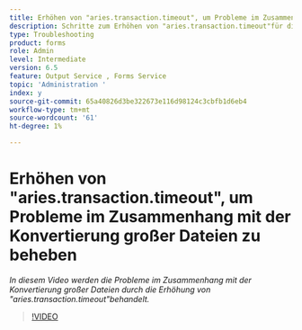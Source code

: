 ```yaml
---
title: Erhöhen von "aries.transaction.timeout", um Probleme im Zusammenhang mit der Konvertierung großer Dateien zu beheben
description: Schritte zum Erhöhen von "aries.transaction.timeout"für die Konvertierung großer Dateien
type: Troubleshooting
product: forms
role: Admin
level: Intermediate
version: 6.5
feature: Output Service , Forms Service
topic: 'Administration '
index: y
source-git-commit: 65a40826d3be322673e116d98124c3cbfb1d6eb4
workflow-type: tm+mt
source-wordcount: '61'
ht-degree: 1%

---
```



# Erhöhen von &quot;aries.transaction.timeout&quot;, um Probleme im Zusammenhang mit der Konvertierung großer Dateien zu beheben

*In diesem Video werden die Probleme im Zusammenhang mit der Konvertierung großer Dateien durch die Erhöhung von &quot;aries.transaction.timeout&quot;behandelt.*

>[!VIDEO](https://video.tv.adobe.com/v/335502?quality=9&learn=on)
